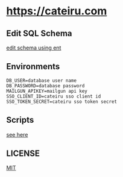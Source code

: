 # https://cateiru.com

## Edit SQL Schema

[edit schema using ent](./ent/schema)

## Environments

```env
DB_USER=database user name
DB_PASSWORD=database password
MAILGUN_APIKEY=mailgun api key
SSO_CLIENT_ID=cateiru sso client id
SSO_TOKEN_SECRET=cateiru sso token secret
```

## Scripts

[see here](./docs/scripts.md)

## LICENSE

[MIT](./LICENSE)
